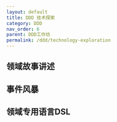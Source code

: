 ```yaml
---
layout: default
title: DDD 技术探索
category: DDD
nav_order: 6
parent: DDD工作坊
permalink: /ddd/technology-exploration
---
```


<h2>领域故事讲述</h2>

<h2>事件风暴</h2>

<h2>领域专用语言DSL</h2>